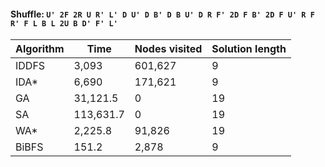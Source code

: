 #### Shuffle: `U' 2F 2R U R' L' D U' D B' D B U' D R F' 2D F B' 2D F U' R F R' F L B L 2U B D' F' L'`
| Algorithm | Time | Nodes visited | Solution length |
| ----- | ----- | ----- | ----- |
| IDDFS | 3,093 | 601,627 | 9 |
| IDA* | 6,690 | 171,621 | 9 |
| GA | 31,121.5 | 0 | 19 |
| SA | 113,631.7 | 0 | 19 |
| WA* | 2,225.8 | 91,826 | 19 |
| BiBFS | 151.2 | 2,878 | 9 |